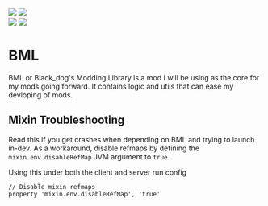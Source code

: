 [![](https://img.shields.io/endpoint?url=https%3A%2F%2Fcurseforge-badge-shields-io-caaw7pcenm0t.runkit.sh%2Fdownloads%3FprojectId%3D371791%26mode%3Dfull)](https://minecraft.curseforge.com/projects/bml)
[![](https://img.shields.io/endpoint?url=https%3A%2F%2Fcurseforge-badge-shields-io-caaw7pcenm0t.runkit.sh%2Fversions%3FprojectId%3D371791)](https://minecraft.curseforge.com/projects/bml)   
[![](https://img.shields.io/endpoint?url=https%3A%2F%2Fmodrinth-badge-shields-io-s1co4c2czdpy.runkit.sh/%2Fdownloads%3FprojectId%3DFbqCRYwN%26mode%3Dfull)](https://modrinth.com/mod/bml)
[![](https://img.shields.io/endpoint?url=https%3A%2F%2Fmodrinth-badge-shields-io-s1co4c2czdpy.runkit.sh%2Fversions%3FprojectId%3DFbqCRYwN)](https://modrinth.com/mod/bml)
# BML
BML or Black_dog's Modding Library is a mod I will be using as the core for my mods going forward.
It contains logic and utils that can ease my devloping of mods.

## Mixin Troubleshooting
Read this if you get crashes when depending on BML and trying to launch in-dev.
As a workaround, disable refmaps by defining the `mixin.env.disableRefMap`
JVM argument to `true`.

Using this under both the client and server run config
```
// Disable mixin refmaps
property 'mixin.env.disableRefMap', 'true'
```
